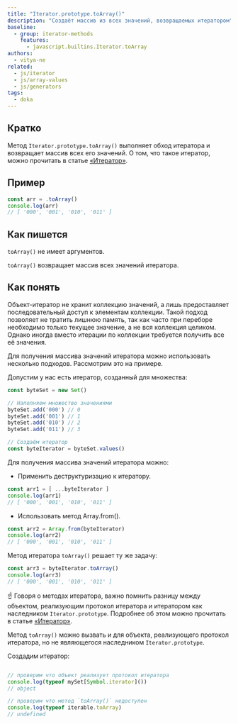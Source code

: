 ```yaml
---
title: "Iterator.prototype.toArray()"
description: "Создаёт массив из всех значений, возвращаемых итератором"
baseline:
  - group: iterator-methods
    features:
      - javascript.builtins.Iterator.toArray
authors:
  - vitya-ne
related:
  - js/iterator
  - js/array-values
  - js/generators
tags:
  - doka
---
```


## Кратко

Метод `Iterator.prototype.toArray()` выполняет обход итератора и возвращает массив всех его значений.
О том, что такое итератор, можно прочитать в статье [«Итератор»](/js/iterator/).

## Пример



```js
const arr = .toArray()
console.log(arr)
// [ '000', '001', '010', '011' ]
```

## Как пишется

`toArray()` не имеет аргументов.

`toArray()` возвращает массив всех значений итератора.

## Как понять

Объект-итератор не хранит коллекцию значений, а лишь предоставляет последовательный доступ к элементам коллекции. Такой подход позволяет не тратить лишнюю память, так как часто при переборе необходимо только текущее значение, а не вся коллекция целиком. Однако иногда вместо итерации по коллекции требуется получить все её значения.

Для получения массива значений итератора можно использовать несколько подходов. Рассмотрим это на примере.

Допустим у нас есть итератор, созданный для множества:

```js
const byteSet = new Set()

// Наполняем множество значениями
byteSet.add('000') // 0
byteSet.add('001') // 1
byteSet.add('010') // 2
byteSet.add('011') // 3

// Создаём итератор
const byteIterator = byteSet.values()
```
Для получения массива значений итератора можно:

- Применить деструктуризацию к итератору.
```js
const arr1 = [ ...byteIterator ]
console.log(arr1)
// [ '000', '001', '010', '011' ]
```

- Использовать метод Array.from().
```js
const arr2 = Array.from(byteIterator)
console.log(arr2)
// [ '000', '001', '010', '011' ]
```

Метод итератора `toArray()` решает ту же задачу:

```js
const arr3 = byteIterator.toArray()
console.log(arr3)
// [ '000', '001', '010', '011' ]
```

☝️ Говоря о методах итератора, важно помнить разницу между объектом, реализующим протокол итератора и итератором как наследником `Iterator.prototype`. Подробнее об этом можно прочитать в статье [«Итератор»](/js/iterator/).

Метод `toArray()` можно вызвать и для объекта, реализующего протокол итератора, но не являющегося наследником `Iterator.prototype`.

Создадим итератор:

```js

// проверим что объект реализует протокол итератора
console.log(typeof mySet[Symbol.iterator]())
// object

// проверим что метод `toArray()` недоступен
console.log(typeof iterable.toArray)
// undefined

```
